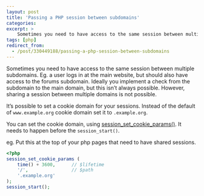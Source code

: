 ```yaml
---
layout: post
title: 'Passing a PHP session between subdomains'
categories: 
excerpt: >
    Sometimes you need to have access to the same session between multiple subdomains. Eg. a user logs in at the main website, but should also have access to the forums subdomain. Ideally you implement a check from the subdomain to the main domain, but this isn’t always possible.  However, sharing a session between multiple domains is not possible.
tags: [php]
redirect_from:
  - /post/330449188/passing-a-php-session-between-subdomains
---
```


Sometimes you need to have access to the same session between multiple subdomains. Eg. a user logs in at the main website, but should also have access to the forums subdomain. Ideally you implement a check from the subdomain to the main domain, but this isn’t always possible.  However, sharing a session between multiple domains is not possible.

It’s possible to set a cookie domain for your sessions. Instead of the default of `www.example.org` cookie domain set it to `.example.org`.

You can set the cookie domain, using [session_set_cookie_params()](http://php.net/manual/en/function.session-set-cookie-params.php). It needs to happen before the `session_start()`.

eg. Put this at the top of your php pages that need to have shared sessions.
```php
<?php
session_set_cookie_params ( 
    time() + 3600,      // $lifetime
    '/',                // $path 
    '.example.org'
);
session_start();
```

